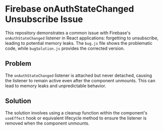 # Firebase onAuthStateChanged Unsubscribe Issue

This repository demonstrates a common issue with Firebase's `onAuthStateChanged` listener in React applications: forgetting to unsubscribe, leading to potential memory leaks. The `bug.js` file shows the problematic code, while `bugSolution.js` provides the corrected version.

## Problem

The `onAuthStateChanged` listener is attached but never detached, causing the listener to remain active even after the component unmounts. This can lead to memory leaks and unpredictable behavior.

## Solution

The solution involves using a cleanup function within the component's `useEffect` hook or equivalent lifecycle method to ensure the listener is removed when the component unmounts.
